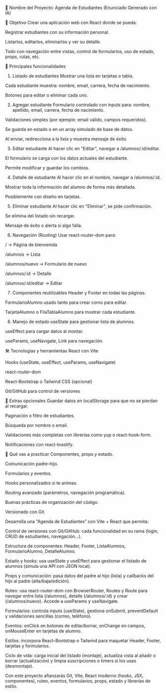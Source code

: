 📝 Nombre del Proyecto: Agenda de Estudiantes (Enunciado Generado con IA)

🎯 Objetivo
Crear una aplicación web con React donde se pueda:

Registrar estudiantes con su información personal.

Listarlos, editarlos, eliminarlos y ver su detalle.

Todo con navegación entre vistas, control de formularios, uso de estado, props, rutas, etc.

🧩 Principales funcionalidades
1. Listado de estudiantes
Mostrar una lista en tarjetas o tabla.

Cada estudiante muestra: nombre, email, carrera, fecha de nacimiento.

Botones para editar o eliminar cada uno.

2. Agregar estudiante
Formulario controlado con inputs para: nombre, apellido, email, carrera, fecha de nacimiento.

Validaciones simples (por ejemplo: email válido, campos requeridos).

Se guarda en estado o en un array simulado de base de datos.

Al enviar, redirecciona a la lista y muestra mensaje de éxito.

3. Editar estudiante
Al hacer clic en "Editar", navegar a /alumnos/:id/editar.

El formulario se carga con los datos actuales del estudiante.

Permite modificar y guardar los cambios.

4. Detalle de estudiante
Al hacer clic en el nombre, navegar a /alumnos/:id.

Mostrar toda la información del alumno de forma más detallada.

Posiblemente con diseño en tarjetas.

5. Eliminar estudiante
Al hacer clic en "Eliminar", se pide confirmación.

Se elimina del listado sin recargar.

Mensaje de éxito o alerta si algo falla.

6. Navegación (Routing)
Usar react-router-dom para:

/ → Página de bienvenida

/alumnos → Lista

/alumnos/nuevo → Formulario de nuevo

/alumnos/:id → Detalle

/alumnos/:id/editar → Editar

7. Componentes reutilizables
Header y Footer en todas las páginas.

FormularioAlumno usado tanto para crear como para editar.

TarjetaAlumno o FilaTablaAlumno para mostrar cada estudiante.

8. Manejo de estado
useState para gestionar lista de alumnos.

useEffect para cargar datos al montar.

useParams, useNavigate, Link para navegación.

🛠️ Tecnologías y herramientas
React con Vite

Hooks (useState, useEffect, useParams, useNavigate)

react-router-dom

React-Bootstrap o Tailwind CSS (opcional)

Git/GitHub para control de versiones

🚀 Extras opcionales
Guardar datos en localStorage para que no se pierdan al recargar.

Paginación o filtro de estudiantes.

Búsqueda por nombre o email.

Validaciones más completas con librerías como yup o react-hook-form.

Notificaciones con react-toastify.

🧪 Qué vas a practicar
Componentes, props y estado.

Comunicación padre-hijo.

Formularios y eventos.

Hooks personalizados si te animas.

Routing avanzado (parámetros, navegación programática).

Buenas prácticas de organización del código.

Versionado con Git.



Desarrolla una “Agenda de Estudiantes” con Vite + React que permita:

Control de versiones con Git/GitHub: cada funcionalidad en su rama (login, CRUD de estudiantes, navegación...).

Estructura de componentes: Header, Footer, ListaAlumnos, FormularioAlumno, DetalleAlumno.

Estado y hooks: usa useState y useEffect para gestionar el listado de alumnos (simula una API con JSON local).

Props y comunicación: pasa datos del padre al hijo (lista) y callbacks del hijo al padre (alta/baja/edición).

Ruteo: usa react-router-dom con BrowserRouter, Routes y Route para navegar entre lista (/alumnos), detalle (/alumnos/:id) y crear (/alumnos/nuevo). Accede a useParams y useNavigate.

Formularios: controla inputs (useState), gestiona onSubmit, preventDefault y validaciones sencillas (correo, teléfono).

Eventos: onClick en botones de editar/borrar, onChange en campos, onMouseEnter en tarjetas de alumno.

Estilos: incorpora React-Bootstrap o Tailwind para maquetar Header, Footer, tarjetas y formularios.

Ciclo de vida: carga inicial del listado (montaje), actualiza vista al añadir o borrar (actualización) y limpia suscripciones o timers si los usas (desmontaje).

Con este proyecto afianzarás Git, Vite, React moderno (hooks, JSX, componentes), ruteo, eventos, formularios, props, estado y librerías de estilo.